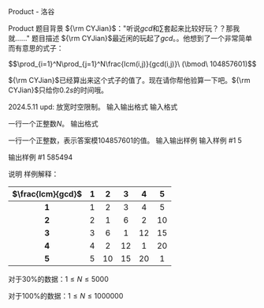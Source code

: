 



Product - 洛谷














Product
题目背景
${\rm CYJian}$："听说$gcd$和$\sum$套起来比较好玩？？那我就......"
题目描述
${\rm CYJian}$最近闲的玩起了$gcd$。。他想到了一个非常简单而有意思的式子：

$$\prod_{i=1}^N\prod_{j=1}^N\frac{lcm(i,j)}{gcd(i,j)}\ (\bmod\ 104857601)$$

${\rm CYJian}$已经算出来这个式子的值了。现在请你帮他验算一下吧。${\rm CYJian}$只给你$0.2s$的时间哦。

2024.5.11 upd: 放宽时空限制。
输入输出格式
输入格式

一行一个正整数$N$。
输出格式

一行一个正整数，表示答案模$104857601$的值。
输入输出样例
输入样例 #1
5

输出样例 #1
585494

说明
样例解释：

|$\frac{lcm}{gcd}$|1|2|3|4|5|
|:--:|:--:|:--:|:--:|:--:|:--:|
|**1**|1|2|3|4|5|
|**2**|2|1|6|2|10|
|**3**|3|6|1|12|15|
|**4**|4|2|12|1|20|
|**5**|5|10|15|20|1|

对于$30\%$的数据：$1 \leq N \leq 5000$

对于$100\%$的数据：$1 \leq N \leq 1000000$






